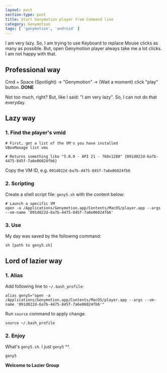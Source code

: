 ```yaml
---
layout: post
section-type: post
title: Start Genymotion player from Command line
category: Genymotion
tags: [ 'genymotion', 'android' ]
---
```


I am very lazy. So, I am trying to use Keyboard to replace Mouse clicks as many as possible. But, open Genymotion player always take me a lot clicks. I am not happy with that.

## Professional way

Cmd + Space (Spotlight) -> "Genymotion" -> (Wait a moment) click "play" button. **DONE**

Not too much, right? But, like I said: "I am very lazy". So, I can not do that everyday.

## Lazy way
### 1. Find the player's vmid

```
# First, get a list of the VM's you have installed
VBoxManage list vms

# Returns something like "5.0.0 - API 21 - 768x1280" {091d022d-6a7b-4475-845f-7a6e06024fb6}
```

Copy the VM ID, e.g. `091d022d-6a7b-4475-845f-7a6e06024fb6`

### 2. Scripting

Create a shell script file: `geny5.sh` with the content below: 

```
# Launch a specific VM
open -a /Applications/Genymotion.app/Contents/MacOS/player.app --args --vm-name '091d022d-6a7b-4475-845f-7a6e06024fb6'
```

### 3. Use

My day was saved by the following command:

```
sh [path to geny5.sh]
```

## Lord of lazier way

### 1. Alias

Add following line to `~/.bash_profile`:

```
alias geny5="open -a /Applications/Genymotion.app/Contents/MacOS/player.app --args --vm-name '091d022d-6a7b-4475-845f-7a6e06024fb6'"
```

Run `source` command to apply change.

```
source ~/.bash_profile
```

### 2. Enjoy
    
What's `geny5.sh`. I just `geny5` ^^.

```
geny5
```


**Welcome to Lazier Group** 